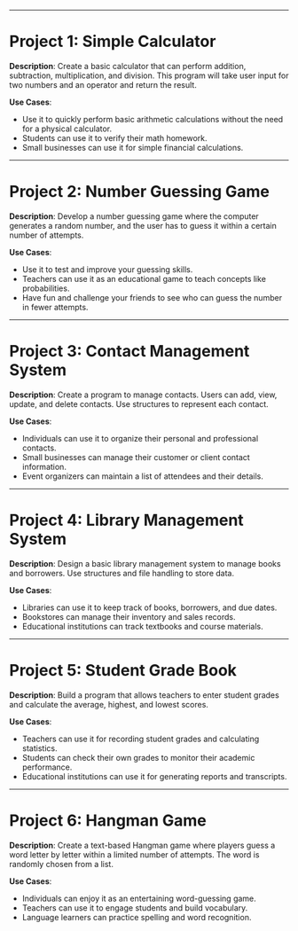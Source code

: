 

---

# Project 1: Simple Calculator

**Description**: 
Create a basic calculator that can perform addition, subtraction, multiplication, and division. This program will take user input for two numbers and an operator and return the result.

**Use Cases**:
- Use it to quickly perform basic arithmetic calculations without the need for a physical calculator.
- Students can use it to verify their math homework.
- Small businesses can use it for simple financial calculations.

---

# Project 2: Number Guessing Game

**Description**:
Develop a number guessing game where the computer generates a random number, and the user has to guess it within a certain number of attempts.

**Use Cases**:
- Use it to test and improve your guessing skills.
- Teachers can use it as an educational game to teach concepts like probabilities.
- Have fun and challenge your friends to see who can guess the number in fewer attempts.

---

# Project 3: Contact Management System

**Description**:
Create a program to manage contacts. Users can add, view, update, and delete contacts. Use structures to represent each contact.

**Use Cases**:
- Individuals can use it to organize their personal and professional contacts.
- Small businesses can manage their customer or client contact information.
- Event organizers can maintain a list of attendees and their details.

---

# Project 4: Library Management System

**Description**:
Design a basic library management system to manage books and borrowers. Use structures and file handling to store data.

**Use Cases**:
- Libraries can use it to keep track of books, borrowers, and due dates.
- Bookstores can manage their inventory and sales records.
- Educational institutions can track textbooks and course materials.

---

# Project 5: Student Grade Book

**Description**:
Build a program that allows teachers to enter student grades and calculate the average, highest, and lowest scores.

**Use Cases**:
- Teachers can use it for recording student grades and calculating statistics.
- Students can check their own grades to monitor their academic performance.
- Educational institutions can use it for generating reports and transcripts.

---

# Project 6: Hangman Game

**Description**:
Create a text-based Hangman game where players guess a word letter by letter within a limited number of attempts. The word is randomly chosen from a list.

**Use Cases**:
- Individuals can enjoy it as an entertaining word-guessing game.
- Teachers can use it to engage students and build vocabulary.
- Language learners can practice spelling and word recognition.
